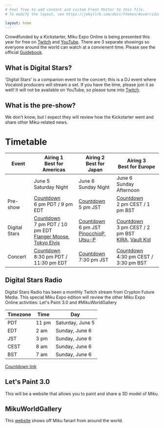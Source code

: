 ```yaml
---
# Feel free to add content and custom Front Matter to this file.
# To modify the layout, see https://jekyllrb.com/docs/themes/#overriding-theme-defaults

layout: home
---
```


Crowdfunded by a Kickstarter, Miku Expo Online is being presented this year for
free on [Twitch](https://www.twitch.tv/cfm_official) and
[YouTube](https://www.youtube.com/channel/UCJwGWV914kBlV4dKRn7AEFA). There are 3
separate showings so everyone around the world can watch at a convienent
time. Please see the official [Guidebook](https://mikuexpo.com/online2021/images/freepaper_en.pdf).

## What is Digital Stars?

'Digital Stars' is a companion event to the concert; this is a DJ event where
Vocaloid producers will stream a set. If you have the time, please join it as
well! It will not be available on YouTube, so please tune into
[Twitch](https://www.twitch.tv/cfm_official).

## What is the pre-show?

We don't know, but I expect they will review how the Kickstarter went and share
other Miku-related news.

# Timetable

|Event|Airing 1<br/>Best for Americas|Airing 2<br/>Best for Japan|Airing 3<br/>Best for Europe|
|-----|-----------------------------|--------------------------|---------------------------|
||June 5<br/>Saturday Night|June 6<br/>Sunday Night|June 6<br/>Sunday Afternoon|
|Pre-show|[Countdown](http://preshow.us.39music.rocks)<br/>6 pm PDT / 9 pm EDT|[Countdown](http://preshow.jp.39music.rocks)<br/>5 pm JST|[Countdown](http://preshow.eu.39music.rocks)<br/>2 pm CEST / 1 pm BST|
|Digital Stars|[Countdown](http://digistars.us.39music.rocks)<br/>7 pm PDT / 10 pm EDT<br/>[Flanger Moose](https://twitter.com/FlangerMoose), [Tokyo Elvis](https://twitter.com/FrankFriend)|[Countdown](http://digistars.jp.39music.rocks)<br/>6 pm JST<br/>[PinocchioP](https://twitter.com/pinocchiop), [Utsu-P](https://twitter.com/asshole_wii)|[Countdown](http://digistars.eu.39music.rocks)<br/>3 pm CEST / 2 pm BST<br/>[KIRA](https://twitter.com/kira_prod), [Vault Kid](https://twitter.com/iamVaultKid)|
|Concert|[Countdown](http://concert.us.39music.rocks)<br/>8:30 pm PDT / 11:30 pm EDT|[Countdown](http://concert.jp.39music.rocks)<br/>7:30 pm JST|[Countdown](http://concert.eu.39music.rocks)<br/>4:30 pm CEST / 3:30 pm BST|

## Digital Stars Radio

Digital Stars Radio has been a monthly Twitch stream from Crypton Future
Media. This special Miku Expo edition will review the other Miku Expo Online
activities: Let's Paint 3.0 and #MikuWorldGallery

|Timezone|Time|Day|
|--------|----|---|
|PDT|11 pm|Saturday, June 5|
|EDT|2 am|Sunday, June 6|
|JST|3 pm|Sunday, June 6|
|CEST|8 am|Sunday, June 6|
|BST|7 am|Sunday, June 6|

[Countdown link](http://digistars.radio.39music.rocks)

## Let's Paint 3.0

This will be a website that allows you to paint and share a 3D model of Miku.

## MikuWorldGallery

This [website](https://paint.mikuexpo.com/MikuWorldGallery/) shows off Miku fanart from around the world.